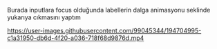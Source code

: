 Burada inputlara focus olduğunda labellerin dalga animasyonu seklinde yukarıya cıkmasını yaptım


https://user-images.githubusercontent.com/99045344/194704995-c1a31950-db6d-4f20-a036-718f68d9876d.mp4

